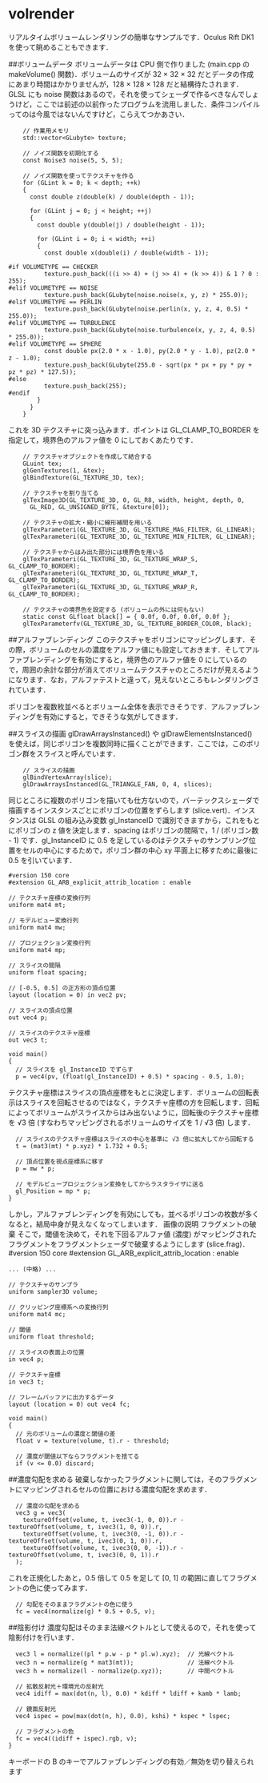 volrender
=========

リアルタイムボリュームレンダリングの簡単なサンプルです．Oculus 
Rift DK1 を使って眺めることもできます．

##ボリュームデータ
ボリュームデータは CPU 側で作りました (main.cpp の makeVolume() 関数)．ボリュームのサイズが 32 × 32 × 32 だとデータの作成にあまり時間はかかりませんが，128 × 128 × 128 だと結構待たされます．GLSL にも noise 関数はあるので，それを使ってシェーダで作るべきなんでしょうけど，ここでは前述の以前作ったプログラムを流用しました．条件コンパイルってのは今風ではないんですけど，こらえてつかあさい．

        // 作業用メモリ
        std::vector<GLubyte> texture;
        
        // ノイズ関数を初期化する
        const Noise3 noise(5, 5, 5);
        
        // ノイズ関数を使ってテクスチャを作る
        for (GLint k = 0; k < depth; ++k)
        {
          const double z(double(k) / double(depth - 1));
          
          for (GLint j = 0; j < height; ++j)
          {
            const double y(double(j) / double(height - 1));
            
            for (GLint i = 0; i < width; ++i)
            {
              const double x(double(i) / double(width - 1));
              
    #if VOLUMETYPE == CHECKER
              texture.push_back(((i >> 4) + (j >> 4) + (k >> 4)) & 1 ? 0 : 255);
    #elif VOLUMETYPE == NOISE
              texture.push_back(GLubyte(noise.noise(x, y, z) * 255.0));
    #elif VOLUMETYPE == PERLIN
              texture.push_back(GLubyte(noise.perlin(x, y, z, 4, 0.5) * 255.0));
    #elif VOLUMETYPE == TURBULENCE
              texture.push_back(GLubyte(noise.turbulence(x, y, z, 4, 0.5) * 255.0));
    #elif VOLUMETYPE == SPHERE
              const double px(2.0 * x - 1.0), py(2.0 * y - 1.0), pz(2.0 * z - 1.0);
              texture.push_back(GLubyte(255.0 - sqrt(px * px + py * py + pz * pz) * 127.5));
    #else
              texture.push_back(255);
    #endif
            }
          }
        }

これを 3D テクスチャに突っ込みます．ポイントは GL_CLAMP_TO_BORDER を指定して，境界色のアルファ値を 0 にしておくあたりです．

        // テクスチャオブジェクトを作成して結合する
        GLuint tex;
        glGenTextures(1, &tex);
        glBindTexture(GL_TEXTURE_3D, tex);
        
        // テクスチャを割り当てる
        glTexImage3D(GL_TEXTURE_3D, 0, GL_R8, width, height, depth, 0,
          GL_RED, GL_UNSIGNED_BYTE, &texture[0]);
        
        // テクスチャの拡大・縮小に線形補間を用いる
        glTexParameteri(GL_TEXTURE_3D, GL_TEXTURE_MAG_FILTER, GL_LINEAR);
        glTexParameteri(GL_TEXTURE_3D, GL_TEXTURE_MIN_FILTER, GL_LINEAR);
        
        // テクスチャからはみ出た部分には境界色を用いる
        glTexParameteri(GL_TEXTURE_3D, GL_TEXTURE_WRAP_S, GL_CLAMP_TO_BORDER);
        glTexParameteri(GL_TEXTURE_3D, GL_TEXTURE_WRAP_T, GL_CLAMP_TO_BORDER);
        glTexParameteri(GL_TEXTURE_3D, GL_TEXTURE_WRAP_R, GL_CLAMP_TO_BORDER);
        
        // テクスチャの境界色を設定する (ボリュームの外には何もない)
        static const GLfloat black[] = { 0.0f, 0.0f, 0.0f, 0.0f };
        glTexParameterfv(GL_TEXTURE_3D, GL_TEXTURE_BORDER_COLOR, black);

##アルファブレンディング
このテクスチャをポリゴンにマッピングします．その際，ボリュームのセルの濃度をアルファ値にも設定しておきます．そしてアルファブレンディングを有効にすると，境界色のアルファ値を 0 にしているので，周囲の余計な部分が消えてボリュームテクスチャのところだけが見えるようになります．なお，アルファテストと違って，見えないところもレンダリングされています．

ポリゴンを複数枚並べるとボリューム全体を表示できそうです．アルファブレンディングを有効にすると，できそうな気がしてきます．

##スライスの描画
glDrawArraysInstanced() や glDrawElementsInstanced() を使えば，同じポリゴンを複数同時に描くことができます．ここでは，このポリゴン群をスライスと呼んでいます．

        // スライスの描画
        glBindVertexArray(slice);
        glDrawArraysInstanced(GL_TRIANGLE_FAN, 0, 4, slices);

同じところに複数のポリゴンを描いても仕方ないので，バーテックスシェーダで描画するインスタンスごとにポリゴンの位置をずらします (slice.vert)．インスタンスは GLSL の組み込み変数 gl_InstanceID で識別できますから，これをもとにポリゴンの z 値を決定します．spacing はポリゴンの間隔で，1 / (ポリゴン数 - 1) です．gl_InstanceID に 0.5 を足しているのはテクスチャのサンプリング位置をセルの中心にするためで，ポリゴン群の中心 xy 平面上に移すために最後に 0.5 を引いています．

    #version 150 core
    #extension GL_ARB_explicit_attrib_location : enable
     
    // テクスチャ座標の変換行列
    uniform mat4 mt;
     
    // モデルビュー変換行列
    uniform mat4 mw;
     
    // プロジェクション変換行列
    uniform mat4 mp;
     
    // スライスの間隔
    uniform float spacing;
     
    // [-0.5, 0.5] の正方形の頂点位置
    layout (location = 0) in vec2 pv;
     
    // スライスの頂点位置
    out vec4 p;
     
    // スライスのテクスチャ座標
    out vec3 t;
     
    void main()
    {
      // スライスを gl_InstanceID でずらす
      p = vec4(pv, (float(gl_InstanceID) + 0.5) * spacing - 0.5, 1.0);

テクスチャ座標はスライスの頂点座標をもとに決定します．ボリュームの回転表示はスライスを回転させるのではなく，テクスチャ座標の方を回転します．回転によってボリュームがスライスからはみ出ないように，回転後のテクスチャ座標を √3 倍 (すなわちマッピングされるボリュームのサイズを 1 / √3 倍) します．

      // スライスのテクスチャ座標はスライスの中心を基準に √3 倍に拡大してから回転する
      t = (mat3(mt) * p.xyz) * 1.732 + 0.5;
      
      // 頂点位置を視点座標系に移す
      p = mw * p;
      
      // モデルビュープロジェクション変換をしてからラスタライザに送る
      gl_Position = mp * p;
    }
    
しかし，アルファブレンディングを有効にしても，並べるポリゴンの枚数が多くなると，結局中身が見えなくなってしまいます．
画像の説明
フラグメントの破棄
そこで，閾値を決めて，それを下回るアルファ値 (濃度) がマッピングされたフラグメントをフラグメントシェーダで破棄するようにします (slice.frag)．
    #version 150 core
    #extension GL_ARB_explicit_attrib_location : enable
     
    ... (中略) ...
     
    // テクスチャのサンプラ
    uniform sampler3D volume;
     
    // クリッピング座標系への変換行列
    uniform mat4 mc;
     
    // 閾値
    uniform float threshold;
     
    // スライスの表面上の位置
    in vec4 p;
     
    // テクスチャ座標
    in vec3 t;
     
    // フレームバッファに出力するデータ
    layout (location = 0) out vec4 fc;
     
    void main()
    {
      // 元のボリュームの濃度と閾値の差
      float v = texture(volume, t).r - threshold;
      
      // 濃度が閾値以下ならフラグメントを捨てる
      if (v <= 0.0) discard;

##濃度勾配を求める
破棄しなかったフラグメントに関しては，そのフラグメントにマッピングされるセルの位置における濃度勾配を求めます．

      // 濃度の勾配を求める
      vec3 g = vec3(
        textureOffset(volume, t, ivec3(-1, 0, 0)).r - textureOffset(volume, t, ivec3(1, 0, 0)).r,
        textureOffset(volume, t, ivec3(0, -1, 0)).r - textureOffset(volume, t, ivec3(0, 1, 0)).r,
        textureOffset(volume, t, ivec3(0, 0, -1)).r - textureOffset(volume, t, ivec3(0, 0, 1)).r
      );

これを正規化したあと，0.5 倍して 0.5 を足して [0, 1] の範囲に直してフラグメントの色に使ってみます．

      // 勾配をそのままフラグメントの色に使う
      fc = vec4(normalize(g) * 0.5 + 0.5, v);

##陰影付け
濃度勾配はそのまま法線ベクトルとして使えるので，それを使って陰影付けを行います．

      vec3 l = normalize((pl * p.w - p * pl.w).xyz);  // 光線ベクトル
      vec3 n = normalize(g * mat3(mt));               // 法線ベクトル
      vec3 h = normalize(l - normalize(p.xyz));       // 中間ベクトル
      
      // 拡散反射光＋環境光の反射光
      vec4 idiff = max(dot(n, l), 0.0) * kdiff * ldiff + kamb * lamb;
      
      // 鏡面反射光
      vec4 ispec = pow(max(dot(n, h), 0.0), kshi) * kspec * lspec;
      
      // フラグメントの色
      fc = vec4((idiff + ispec).rgb, v);
    }

キーボードの B のキーでアルファブレンディングの有効／無効を切り替えられます
